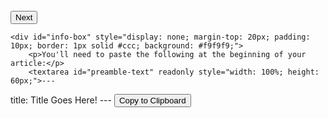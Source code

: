 <html lang="en">
<head>
    <meta charset="UTF-8">
    <meta name="viewport" content="width=device-width, initial-scale=1.0">
    <title>Post Creator</title>
    <script>
        function updateInfoBox() {
            const titleInput = document.getElementById("title").value;
            const infoBox = document.getElementById("info-box");
            const preambleText = document.getElementById("preamble-text");
            
            const cleanTitle = titleInput.replace(/[^a-zA-Z0-9\s-]/g, "").replace(/\s+/g, "-");
            const hasIllegalChars = titleInput !== cleanTitle.replace(/-/g, " ");
            
            preambleText.value = `---\ntitle: ${titleInput || "Title Goes Here!"}\n---`;
            infoBox.style.display = hasIllegalChars ? "block" : "none";
        }

        function copyToClipboard() {
            const preambleText = document.getElementById("preamble-text");
            preambleText.select();
            preambleText.setSelectionRange(0, 99999);
            document.execCommand("copy");
            alert("Preamble copied to clipboard!");
        }

        function generatePostLink() {
            const titleInput = document.getElementById("title").value;
            const dateInput = document.getElementById("date").value;

            if (!titleInput || !dateInput) {
                alert("Please enter both a title and a date.");
                return;
            }

            const date = new Date(dateInput);
            const today = new Date();
            
            if (date > today) {
                alert("The date cannot be in the future.");
                return;
            }
            
            const formattedDate = `${date.getFullYear()}-${(`0${date.getMonth() + 1}`).slice(-2)}-${(`0${date.getDate()}`).slice(-2)}`;
            
            const cleanTitle = titleInput.replace(/[^a-zA-Z0-9\s-]/g, "").replace(/\s+/g, "-");
            
            const fileName = `${formattedDate}-${cleanTitle}.md`;
            const githubUrl = `https://github.com/clevelandpenclub/clevelandpenclub.github.io/new/main/_posts?filename=${fileName}`;
            
            window.open(githubUrl, "_blank");
        }
    </script>
</head>
<body>
    <h1>Jekyll Post Creator</h1>
    <label for="title">Post Title:</label>
    <input type="text" id="title" placeholder="Enter post title" required oninput="updateInfoBox()">
    <br>
    <label for="date">Post Date:</label>
    <input type="date" id="date" required><script>document.getElementById('date').valueAsDate = new Date();</script>
    <br>
    <button onclick="generatePostLink()">Next</button>
    
    <div id="info-box" style="display: none; margin-top: 20px; padding: 10px; border: 1px solid #ccc; background: #f9f9f9;">
        <p>You'll need to paste the following at the beginning of your article:</p>
        <textarea id="preamble-text" readonly style="width: 100%; height: 60px;">---
title: Title Goes Here!
---</textarea>
        <button onclick="copyToClipboard()">Copy to Clipboard</button>
    </div>
</body>
</html>
